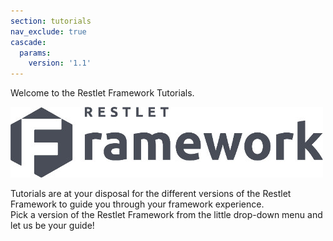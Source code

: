 ```yaml
---
section: tutorials
nav_exclude: true
cascade:
  params:
    version: '1.1'
---
```


Welcome to the Restlet Framework Tutorials.

![RF logo](../images/rflogo.jpg "RF logo")

Tutorials are at your disposal for the different versions of the Restlet Framework to guide you through your framework experience.  
Pick a version of the Restlet Framework from the little drop-down menu and let us be your guide!

